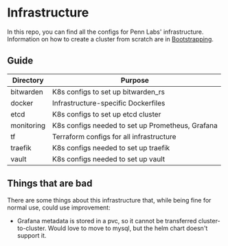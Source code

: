 # Infrastructure

In this repo, you can find all the configs for Penn Labs' infrastructure. Information on how to create a cluster from scratch are in [Bootstrapping](/BOOTSTRAPPING.md).

## Guide

| Directory  | Purpose                                          |
|------------|--------------------------------------------------|
| bitwarden  | K8s configs to set up bitwarden_rs               |
| docker     | Infrastructure-specific Dockerfiles              |
| etcd       | K8s configs to set up etcd cluster               |
| monitoring | K8s configs needed to set up Prometheus, Grafana |
| tf         | Terraform configs for all infrastructure         |
| traefik    | K8s configs needed to set up traefik             |
| vault      | K8s configs needed to set up vault               |

## Things that are bad

There are some things about this infrastructure that, while being fine for normal use, could use improvement:

- Grafana metadata is stored in a pvc, so it cannot be transferred cluster-to-cluster. Would love to move to mysql, but the helm chart doesn't support it.
